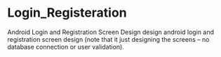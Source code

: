 # Login_Registeration
Android Login and Registration Screen Design
design android login and registration screen design (note that it just designing the screens – no database connection or user validation).
